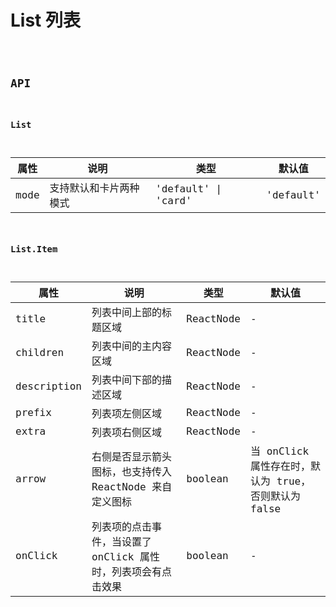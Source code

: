 # List 列表

<code src="./demos/demo1.tsx" />

## API

### List

| 属性 | 说明                   | 类型                | 默认值    |
| ---- | ---------------------- | ------------------- | --------- |
| mode | 支持默认和卡片两种模式 | 'default' \| 'card' | 'default' |

### List.Item

| 属性        | 说明                                                          | 类型      | 默认值                                               |
| ----------- | ------------------------------------------------------------- | --------- | ---------------------------------------------------- |
| title       | 列表中间上部的标题区域                                        | ReactNode | -                                                    |
| children    | 列表中间的主内容区域                                          | ReactNode | -                                                    |
| description | 列表中间下部的描述区域                                        | ReactNode | -                                                    |
| prefix      | 列表项左侧区域                                                | ReactNode | -                                                    |
| extra       | 列表项右侧区域                                                | ReactNode | -                                                    |
| arrow       | 右侧是否显示箭头图标，也支持传入 ReactNode 来自定义图标       | boolean   | 当 onClick 属性存在时，默认为 true，否则默认为 false |
| onClick     | 列表项的点击事件，当设置了 onClick 属性时，列表项会有点击效果 | boolean   | -                                                    |

